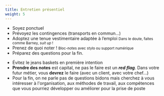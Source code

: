 ```yaml
---
title: Entretien présentiel
weight: 5
---
```

- Soyez ponctuel
- Prévoyez les contingences (transports en commun...)
- Adoptez une tenue vestimentaire adaptée à l’emploi
  <small>Dans le doute, faites comme Barney, *suit up* !</small>
- Prenez de quoi noter !
  <small>Bloc-notes avec stylo ou support numérique</small>
- Préparez des questions pour la fin.

<aside class="notes">

- Évitez le jeans baskets en première intention
- **Prendre des notes** est capital, ne pas le faire est un ***red flag***.
  Dans votre futur métier, vous **devrez** le faire (avec un client, avec votre chef...)
- Pour la fin, on ne parle pas de questions bidons mais cherchez à vous intéresser
  à l'organisation, aux méthodes de travail, aux compétences que vous pourriez
  développer ou améliorer pour la prise de poste

</aside>
